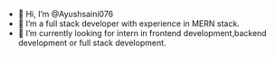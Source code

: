 - 👋 Hi, I’m @Ayushsaini076
- 👀 I’m a full stack developer with experience in MERN stack. 
- 🌱 I’m currently looking for intern in frontend development,backend development or full stack development.


<!---
Ayushsaini076/Ayushsaini076 is a ✨ special ✨ repository because its `README.md` (this file) appears on your GitHub profile.
You can click the Preview link to take a look at your changes.
--->

